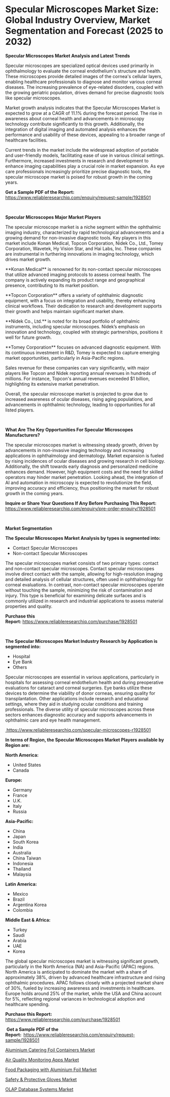 <p><h1>Specular Microscopes Market Size: Global Industry Overview, Market Segmentation and Forecast (2025 to 2032)</h1></p><p><strong>Specular Microscopes Market Analysis and Latest Trends</strong></p>
<p><p>Specular microscopes are specialized optical devices used primarily in ophthalmology to evaluate the corneal endothelium's structure and health. These microscopes provide detailed images of the cornea's cellular layers, enabling healthcare professionals to diagnose and monitor various corneal diseases. The increasing prevalence of eye-related disorders, coupled with the growing geriatric population, drives demand for precise diagnostic tools like specular microscopes.</p><p>Market growth analysis indicates that the Specular Microscopes Market is expected to grow at a CAGR of 11.1% during the forecast period. The rise in awareness about corneal health and advancements in microscopy technology contribute significantly to this growth. Additionally, the integration of digital imaging and automated analysis enhances the performance and usability of these devices, appealing to a broader range of healthcare facilities.</p><p>Current trends in the market include the widespread adoption of portable and user-friendly models, facilitating ease of use in various clinical settings. Furthermore, increased investments in research and development to enhance imaging capabilities play a crucial role in market expansion. As eye care professionals increasingly prioritize precise diagnostic tools, the specular microscope market is poised for robust growth in the coming years.</p></p>
<p><strong>Get a Sample PDF of the Report:&nbsp;</strong> <a href="https://www.reliableresearchiq.com/enquiry/request-sample/1928501?utm_campaign=1102&utm_medium=2&utm_source=Github&utm_content=ia&utm_term=29032025&utm_id=specular-microscopes">https://www.reliableresearchiq.com/enquiry/request-sample/1928501</a></p>
<p>&nbsp;</p>
<p><strong>Specular Microscopes Major Market Players</strong></p>
<p><p>The specular microscope market is a niche segment within the ophthalmic imaging industry, characterized by rapid technological advancements and a growing demand for non-invasive diagnostic tools. Key players in this market include Konan Medical, Topcon Corporation, Nidek Co., Ltd., Tomey Corporation, Wavetek, Hy Vision Star, and Hai Labs, Inc. These companies are instrumental in furthering innovations in imaging technology, which drives market growth.</p><p>**Konan Medical** is renowned for its non-contact specular microscopes that utilize advanced imaging protocols to assess corneal health. The company is actively expanding its product range and geographical presence, contributing to its market position. </p><p>**Topcon Corporation** offers a variety of ophthalmic diagnostic equipment, with a focus on integration and usability, thereby enhancing clinical workflows. Their dedication to research and development supports their growth and helps maintain significant market share.</p><p>**Nidek Co., Ltd.** is noted for its broad portfolio of ophthalmic instruments, including specular microscopes. Nidek’s emphasis on innovation and technology, coupled with strategic partnerships, positions it well for future growth.</p><p>**Tomey Corporation** focuses on advanced diagnostic equipment. With its continuous investment in R&D, Tomey is expected to capture emerging market opportunities, particularly in Asia-Pacific regions.</p><p>Sales revenue for these companies can vary significantly, with major players like Topcon and Nidek reporting annual revenues in hundreds of millions. For instance, Topcon's annual revenues exceeded $1 billion, highlighting its extensive market penetration.</p><p>Overall, the specular microscope market is projected to grow due to increased awareness of ocular diseases, rising aging populations, and advancements in ophthalmic technology, leading to opportunities for all listed players.</p></p>
<p>&nbsp;</p>
<p><strong>What Are The Key Opportunities For Specular Microscopes Manufacturers?</strong></p>
<p><p>The specular microscopes market is witnessing steady growth, driven by advancements in non-invasive imaging technology and increasing applications in ophthalmology and dermatology. Market expansion is fueled by rising incidences of ocular diseases and growing research in cell biology. Additionally, the shift towards early diagnosis and personalized medicine enhances demand. However, high equipment costs and the need for skilled operators may hinder market penetration. Looking ahead, the integration of AI and automation in microscopy is expected to revolutionize the field, improving accuracy and efficiency, thus positioning the market for robust growth in the coming years.</p></p>
<p><strong>Inquire or Share Your Questions If Any Before Purchasing This Report:</strong> <a href="https://www.reliableresearchiq.com/enquiry/pre-order-enquiry/1928501?utm_campaign=1102&utm_medium=2&utm_source=Github&utm_content=ia&utm_term=29032025&utm_id=specular-microscopes">https://www.reliableresearchiq.com/enquiry/pre-order-enquiry/1928501</a></p>
<p>&nbsp;</p>
<p><strong>Market Segmentation</strong></p>
<p><strong>The Specular Microscopes Market Analysis by types is segmented into:</strong></p>
<p><ul><li>Contact Specular Microscopes</li><li>Non-contact Specular Microscopes</li></ul></p>
<p><p>The specular microscopes market consists of two primary types: contact and non-contact specular microscopes. Contact specular microscopes involve direct contact with the sample, allowing for high-resolution imaging and detailed analysis of cellular structures, often used in ophthalmology for corneal evaluations. In contrast, non-contact specular microscopes operate without touching the sample, minimizing the risk of contamination and injury. This type is beneficial for examining delicate surfaces and is commonly utilized in research and industrial applications to assess material properties and quality.</p></p>
<p><strong>Purchase this Report:&nbsp;</strong><a href="https://www.reliableresearchiq.com/purchase/1928501?utm_campaign=1102&utm_medium=2&utm_source=Github&utm_content=ia&utm_term=29032025&utm_id=specular-microscopes">https://www.reliableresearchiq.com/purchase/1928501</a></p>
<p>&nbsp;</p>
<p><strong>The Specular Microscopes Market Industry Research by Application is segmented into:</strong></p>
<p><ul><li>Hospital</li><li>Eye Bank</li><li>Others</li></ul></p>
<p><p>Specular microscopes are essential in various applications, particularly in hospitals for assessing corneal endothelium health and during preoperative evaluations for cataract and corneal surgeries. Eye banks utilize these devices to determine the viability of donor corneas, ensuring quality for transplantation. Other applications include research and educational settings, where they aid in studying ocular conditions and training professionals. The diverse utility of specular microscopes across these sectors enhances diagnostic accuracy and supports advancements in ophthalmic care and eye health management.</p></p>
<p><a href="https://www.reliableresearchiq.com/specular-microscopes-r1928501?utm_campaign=1102&utm_medium=2&utm_source=Github&utm_content=ia&utm_term=29032025&utm_id=specular-microscopes">&nbsp;https://www.reliableresearchiq.com/specular-microscopes-r1928501</a></p>
<p><strong>In terms of Region, the Specular Microscopes Market Players available by Region are:</strong></p>
<p>
    <p> <strong> North America: </strong>
        <ul>
            <li>United States</li>
            <li>Canada</li>
        </ul>
        </p> 
    <p> <strong> Europe: </strong>
        <ul>
            <li>Germany</li>
            <li>France</li>
            <li>U.K.</li>
            <li>Italy</li>
            <li>Russia</li>
        </ul>
        </p> 
    <p> <strong> Asia-Pacific: </strong>
        <ul>
            <li>China</li>
            <li>Japan</li>
            <li>South Korea</li>
            <li>India</li>
            <li>Australia</li>
            <li>China Taiwan</li>
            <li>Indonesia</li>
            <li>Thailand</li>
            <li>Malaysia</li>
        </ul>
        </p> 
    <p> <strong> Latin America: </strong>
        <ul>
            <li>Mexico</li>
            <li>Brazil</li>
            <li>Argentina Korea</li>
            <li>Colombia</li>
        </ul>
        </p> 
    <p> <strong> Middle East & Africa: </strong>
        <ul>
            <li>Turkey</li>
            <li>Saudi</li>
            <li>Arabia</li>
            <li>UAE</li>
            <li>Korea</li>
        </ul>
    </p>
    </p>
<p><p>The global specular microscopes market is witnessing significant growth, particularly in the North America (NA) and Asia-Pacific (APAC) regions. North America is anticipated to dominate the market with a share of approximately 38%, driven by advanced healthcare infrastructure and rising ophthalmic procedures. APAC follows closely with a projected market share of 30%, fueled by increasing awareness and investments in healthcare. Europe holds around 25% of the market, while the USA and China account for 5%, reflecting regional variances in technological adoption and healthcare spending.</p></p>
<p><strong>Purchase this Report: </strong><a href="https://www.reliableresearchiq.com/purchase/1928501?utm_campaign=1102&utm_medium=2&utm_source=Github&utm_content=ia&utm_term=29032025&utm_id=specular-microscopes">https://www.reliableresearchiq.com/purchase/1928501</a></p>
<p>&nbsp;<strong>Get a Sample PDF of the Report:&nbsp;&nbsp;</strong><a href="https://www.reliableresearchiq.com/enquiry/request-sample/1928501?utm_campaign=1102&utm_medium=2&utm_source=Github&utm_content=ia&utm_term=29032025&utm_id=specular-microscopes">https://www.reliableresearchiq.com/enquiry/request-sample/1928501</a></p>
<p><strong></strong></p>
<p><p><a href="https://github.com/kabotcaddoub/Market-Research-Report-List-1/blob/main/aluminium-catering-foil-containers-market.md?utm_campaign=1102&utm_medium=2&utm_source=Github&utm_content=ia&utm_term=29032025&utm_id=specular-microscopes">Aluminium Catering Foil Containers Market</a></p><p><a href="https://github.com/daddskokenk4/Market-Research-Report-List-1/blob/main/air-quality-monitoring-apps-market.md?utm_campaign=1102&utm_medium=2&utm_source=Github&utm_content=ia&utm_term=29032025&utm_id=specular-microscopes">Air Quality Monitoring Apps Market</a></p><p><a href="https://github.com/nicoytabiz7/Market-Research-Report-List-1/blob/main/food-packaging-with-aluminium-foil-market.md?utm_campaign=1102&utm_medium=2&utm_source=Github&utm_content=ia&utm_term=29032025&utm_id=specular-microscopes">Food Packaging with Aluminium Foil Market</a></p><p><a href="https://github.com/kimomeifbnu26/Market-Research-Report-List-1/blob/main/safety-protective-gloves-market.md?utm_campaign=1102&utm_medium=2&utm_source=Github&utm_content=ia&utm_term=29032025&utm_id=specular-microscopes">Safety & Protective Gloves Market</a></p><p><a href="https://github.com/forttgoddym7/Market-Research-Report-List-1/blob/main/olap-database-systems-market.md?utm_campaign=1102&utm_medium=2&utm_source=Github&utm_content=ia&utm_term=29032025&utm_id=specular-microscopes">OLAP Database Systems Market</a></p></p>